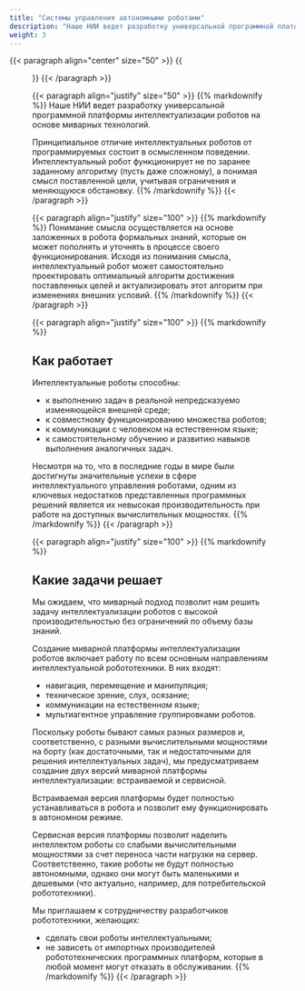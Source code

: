 ```yaml
---
title: "Системы управления автономными роботами"
description: "Наше НИИ ведет разработку универсальной программной платформы интеллектуализации роботов на основе миварных технологий."
weight: 3
---
```


{{< paragraph align="center" size="50" >}}
{{<figure url="/media/activities/pic5.jpg">}}
{{< /paragraph >}}

{{< paragraph align="justify" size="50" >}}
{{% markdownify %}}
Наше НИИ ведет разработку универсальной программной платформы интеллектуализации роботов на основе миварных технологий.

Принципиальное отличие интеллектуальных роботов от программируемых состоит в осмысленном поведении. Интеллектуальный робот функционирует не по заранее заданному алгоритму (пусть даже сложному), а понимая смысл поставленной цели, учитывая ограничения и меняющуюся обстановку.
{{% /markdownify %}}
{{< /paragraph >}}

{{< paragraph align="justify" size="100" >}}
{{% markdownify %}}
Понимание смысла осуществляется на основе заложенных в робота формальных знаний, которые он может пополнять и уточнять в процессе своего функционирования. Исходя из понимания смысла, интеллектуальный робот может самостоятельно проектировать оптимальный алгоритм достижения поставленных целей и актуализировать этот алгоритм при изменениях внешних условий.
{{% /markdownify %}}
{{< /paragraph >}}

{{< paragraph align="justify" size="100" >}}
{{% markdownify %}}
## Как работает

Интеллектуальные роботы способны:

- к выполнению задач в реальной непредсказуемо изменяющейся внешней среде;
- к совместному функционированию множества роботов;
- к коммуникации с человеком на естественном языке;
- к самостоятельному обучению и развитию навыков выполнения аналогичных задач.

Несмотря на то, что в последние годы в мире были достигнуты значительные успехи в сфере интеллектуального управления роботами, одним из ключевых недостатков представленных программных решений является их невысокая производительность при работе на доступных вычислительных мощностях.
{{% /markdownify %}}
{{< /paragraph >}}

{{< paragraph align="justify" size="100" >}}
{{% markdownify %}}
## Какие задачи решает

Мы ожидаем, что миварный подход позволит нам решить задачу интеллектуализации роботов с высокой производительностью без ограничений по объему базы знаний.

Создание миварной платформы интеллектуализации роботов включает работу по всем основным направлениям интеллектуальной робототехники. В них входят:

- навигация, перемещение и манипуляция;
- техническое зрение, слух, осязание;
- коммуникации на естественном языке;
- мультиагентное управление группировками роботов.

Поскольку роботы бывают самых разных размеров и, соответственно, с разными вычислительными мощностями на борту (как достаточными, так и недостаточными для решения интеллектуальных задач), мы предусматриваем создание двух версий миварной платформы интеллектуализации: встраиваемой и сервисной.

Встраиваемая версия платформы будет полностью устанавливаться в робота и позволит ему функционировать в автономном режиме.

Сервисная версия платформы позволит наделить интеллектом роботы со слабыми вычислительными мощностями за счет переноса части нагрузки на сервер. Соответственно, такие роботы не будут полностью автономными, однако они могут быть маленькими и дешевыми (что актуально, например, для потребительской робототехники).

Мы приглашаем к сотрудничеству разработчиков робототехники, желающих:

- сделать свои роботы интеллектуальными;
- не зависеть от импортных производителей робототехнических программных платформ, которые в любой момент могут отказать в обслуживании.
{{% /markdownify %}}
{{< /paragraph >}}
